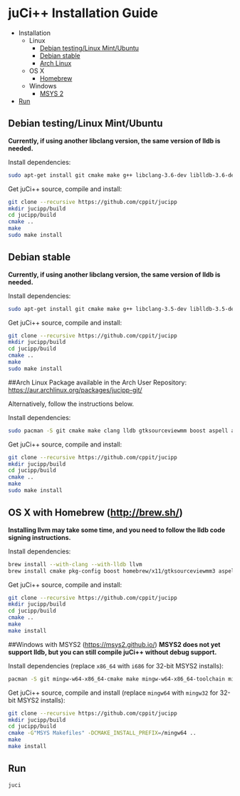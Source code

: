 # juCi++ Installation Guide

- Installation
  - Linux
    - [Debian testing/Linux Mint/Ubuntu](#debian-testinglinux-mintubuntu)
    - [Debian stable](#debian-stable)
    - [Arch Linux](#arch-linux)
  - OS X
    - [Homebrew](#os-x-with-homebrew-httpbrewsh)
  - Windows
    - [MSYS 2](#windows-with-msys2-httpsmsys2githubio)
- [Run](#run)

## Debian testing/Linux Mint/Ubuntu
**Currently, if using another libclang version, the same version of lldb is needed.**

Install dependencies:
```sh
sudo apt-get install git cmake make g++ libclang-3.6-dev liblldb-3.6-dev clang-format-3.6 pkg-config libboost-system-dev libboost-thread-dev libboost-filesystem-dev libboost-log-dev libboost-regex-dev libgtksourceviewmm-3.0-dev aspell-en libaspell-dev
```

Get juCi++ source, compile and install:
```sh
git clone --recursive https://github.com/cppit/jucipp
mkdir jucipp/build
cd jucipp/build
cmake ..
make
sudo make install
```

## Debian stable
**Currently, if using another libclang version, the same version of lldb is needed.**

Install dependencies:
```sh
sudo apt-get install git cmake make g++ libclang-3.5-dev liblldb-3.5-dev clang-format-3.5 pkg-config libboost-system-dev libboost-thread-dev libboost-filesystem-dev libboost-log-dev libboost-regex-dev libgtksourceviewmm-3.0-dev aspell-en libaspell-dev
```

Get juCi++ source, compile and install:
```sh
git clone --recursive https://github.com/cppit/jucipp
mkdir jucipp/build
cd jucipp/build
cmake ..
make
sudo make install
```

##Arch Linux
Package available in the Arch User Repository:
https://aur.archlinux.org/packages/jucipp-git/

Alternatively, follow the instructions below.

Install dependencies:
```sh
sudo pacman -S git cmake make clang lldb gtksourceviewmm boost aspell aspell-en
```

Get juCi++ source, compile and install:
```sh
git clone --recursive https://github.com/cppit/jucipp
mkdir jucipp/build
cd jucipp/build
cmake ..
make
sudo make install
```

## OS X with Homebrew (http://brew.sh/)
**Installing llvm may take some time, and you need to follow the lldb code signing instructions.**

Install dependencies:
```sh
brew install --with-clang --with-lldb llvm
brew install cmake pkg-config boost homebrew/x11/gtksourceviewmm3 aspell clang-format
```

Get juCi++ source, compile and install:
```sh
git clone --recursive https://github.com/cppit/jucipp
mkdir jucipp/build
cd jucipp/build
cmake ..
make
make install
```

##Windows with MSYS2 (https://msys2.github.io/)
**MSYS2 does not yet support lldb, but you can still compile juCi++ without debug support.**

Install dependencies (replace `x86_64` with `i686` for 32-bit MSYS2 installs):
```sh
pacman -S git mingw-w64-x86_64-cmake make mingw-w64-x86_64-toolchain mingw-w64-x86_64-clang mingw-w64-x86_64-gtkmm3 mingw-w64-x86_64-gtksourceviewmm3 mingw-w64-x86_64-boost mingw-w64-x86_64-aspell mingw-w64-x86_64-aspell-en
```

Get juCi++ source, compile and install (replace `mingw64` with `mingw32` for 32-bit MSYS2 installs):
```sh
git clone --recursive https://github.com/cppit/jucipp
mkdir jucipp/build
cd jucipp/build
cmake -G"MSYS Makefiles" -DCMAKE_INSTALL_PREFIX=/mingw64 ..
make
make install
```

## Run
```sh
juci
```
